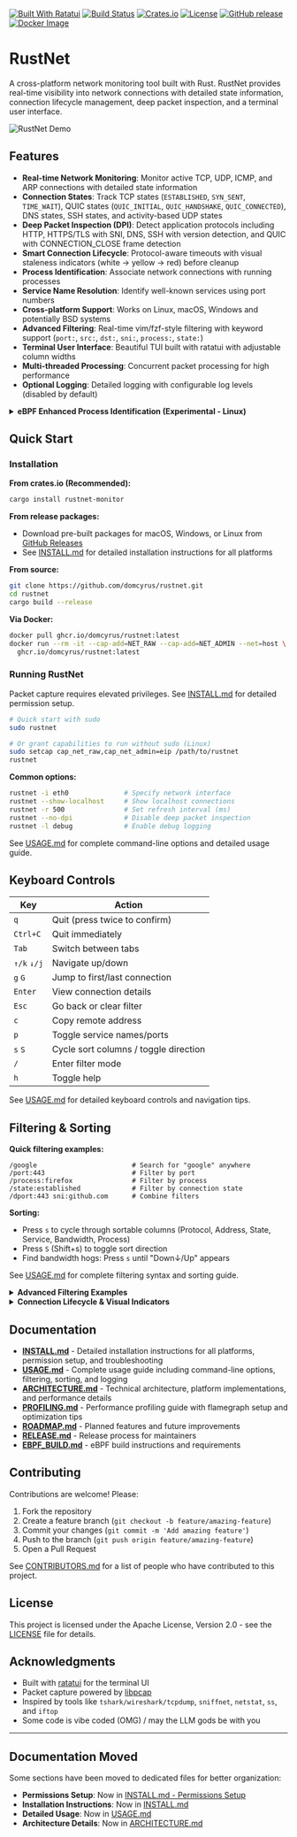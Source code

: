 [![Built With Ratatui](https://ratatui.rs/built-with-ratatui/badge.svg)](https://ratatui.rs/)
[![Build Status](https://github.com/domcyrus/rustnet/workflows/Rust/badge.svg)](https://github.com/domcyrus/rustnet/actions)
[![Crates.io](https://img.shields.io/crates/v/rustnet-monitor.svg)](https://crates.io/crates/rustnet-monitor)
[![License](https://img.shields.io/badge/license-Apache--2.0-blue.svg)](LICENSE)
[![GitHub release](https://img.shields.io/github/v/release/domcyrus/rustnet.svg)](https://github.com/domcyrus/rustnet/releases)
[![Docker Image](https://img.shields.io/badge/docker-ghcr.io-blue?logo=docker)](https://github.com/domcyrus/rustnet/pkgs/container/rustnet)

# RustNet

A cross-platform network monitoring tool built with Rust. RustNet provides real-time visibility into network connections with detailed state information, connection lifecycle management, deep packet inspection, and a terminal user interface.

![RustNet Demo](./assets/rustnet.gif)

## Features

- **Real-time Network Monitoring**: Monitor active TCP, UDP, ICMP, and ARP connections with detailed state information
- **Connection States**: Track TCP states (`ESTABLISHED`, `SYN_SENT`, `TIME_WAIT`), QUIC states (`QUIC_INITIAL`, `QUIC_HANDSHAKE`, `QUIC_CONNECTED`), DNS states, SSH states, and activity-based UDP states
- **Deep Packet Inspection (DPI)**: Detect application protocols including HTTP, HTTPS/TLS with SNI, DNS, SSH with version detection, and QUIC with CONNECTION_CLOSE frame detection
- **Smart Connection Lifecycle**: Protocol-aware timeouts with visual staleness indicators (white → yellow → red) before cleanup
- **Process Identification**: Associate network connections with running processes
- **Service Name Resolution**: Identify well-known services using port numbers
- **Cross-platform Support**: Works on Linux, macOS, Windows and potentially BSD systems
- **Advanced Filtering**: Real-time vim/fzf-style filtering with keyword support (`port:`, `src:`, `dst:`, `sni:`, `process:`, `state:`)
- **Terminal User Interface**: Beautiful TUI built with ratatui with adjustable column widths
- **Multi-threaded Processing**: Concurrent packet processing for high performance
- **Optional Logging**: Detailed logging with configurable log levels (disabled by default)

<details>
<summary><b>eBPF Enhanced Process Identification (Experimental - Linux)</b></summary>

When built with the `ebpf` feature on Linux, RustNet uses kernel eBPF programs for enhanced performance and lower overhead process identification. However, this comes with important limitations:

**Process Name Limitations:**
- eBPF uses the kernel's `comm` field, which is limited to 16 characters
- Shows the task/thread command name, not the full executable path
- Multi-threaded applications often show thread names instead of the main process name

**Real-world Examples:**
- **Firefox**: May appear as "Socket Thread", "Web Content", "Isolated Web Co", or "MainThread"
- **Chrome**: May appear as "ThreadPoolForeg", "Chrome_IOThread", "BrokerProcess", or "SandboxHelper"
- **Electron apps**: Often show as "electron", "node", or internal thread names
- **System processes**: Show truncated names like "systemd-resolve" → "systemd-resolve"

**Fallback Behavior:**
- When eBPF fails to load or lacks sufficient permissions, RustNet automatically falls back to standard procfs-based process identification
- Standard mode provides full process names but with higher CPU overhead

See [EBPF_BUILD.md](EBPF_BUILD.md) for build instructions and [ARCHITECTURE.md](ARCHITECTURE.md) for technical details.

</details>

## Quick Start

### Installation

**From crates.io (Recommended):**
```bash
cargo install rustnet-monitor
```

**From release packages:**
- Download pre-built packages for macOS, Windows, or Linux from [GitHub Releases](https://github.com/domcyrus/rustnet/releases)
- See [INSTALL.md](INSTALL.md) for detailed installation instructions for all platforms

**From source:**
```bash
git clone https://github.com/domcyrus/rustnet.git
cd rustnet
cargo build --release
```

**Via Docker:**
```bash
docker pull ghcr.io/domcyrus/rustnet:latest
docker run --rm -it --cap-add=NET_RAW --cap-add=NET_ADMIN --net=host \
  ghcr.io/domcyrus/rustnet:latest
```

### Running RustNet

Packet capture requires elevated privileges. See [INSTALL.md](INSTALL.md) for detailed permission setup.

```bash
# Quick start with sudo
sudo rustnet

# Or grant capabilities to run without sudo (Linux)
sudo setcap cap_net_raw,cap_net_admin=eip /path/to/rustnet
rustnet
```

**Common options:**
```bash
rustnet -i eth0              # Specify network interface
rustnet --show-localhost     # Show localhost connections
rustnet -r 500               # Set refresh interval (ms)
rustnet --no-dpi             # Disable deep packet inspection
rustnet -l debug             # Enable debug logging
```

See [USAGE.md](USAGE.md) for complete command-line options and detailed usage guide.

## Keyboard Controls

| Key | Action |
|-----|--------|
| `q` | Quit (press twice to confirm) |
| `Ctrl+C` | Quit immediately |
| `Tab` | Switch between tabs |
| `↑/k` `↓/j` | Navigate up/down |
| `g` `G` | Jump to first/last connection |
| `Enter` | View connection details |
| `Esc` | Go back or clear filter |
| `c` | Copy remote address |
| `p` | Toggle service names/ports |
| `s` `S` | Cycle sort columns / toggle direction |
| `/` | Enter filter mode |
| `h` | Toggle help |

See [USAGE.md](USAGE.md) for detailed keyboard controls and navigation tips.

## Filtering & Sorting

**Quick filtering examples:**
```
/google                        # Search for "google" anywhere
/port:443                      # Filter by port
/process:firefox               # Filter by process
/state:established             # Filter by connection state
/dport:443 sni:github.com      # Combine filters
```

**Sorting:**
- Press `s` to cycle through sortable columns (Protocol, Address, State, Service, Bandwidth, Process)
- Press `S` (Shift+s) to toggle sort direction
- Find bandwidth hogs: Press `s` until "Down↓/Up" appears

See [USAGE.md](USAGE.md) for complete filtering syntax and sorting guide.

<details>
<summary><b>Advanced Filtering Examples</b></summary>

**Keyword filters:**
- `port:44` - Ports containing "44" (443, 8080, 4433)
- `sport:80` - Source ports containing "80"
- `dport:443` - Destination ports containing "443"
- `src:192.168` - Source IPs containing "192.168"
- `dst:github.com` - Destinations containing "github.com"
- `process:ssh` - Process names containing "ssh"
- `sni:api` - SNI hostnames containing "api"
- `ssh:openssh` - SSH connections using OpenSSH
- `state:established` - Filter by protocol state
- `proto:tcp` - Filter by protocol type

**State filtering:**
- `state:syn_recv` - Half-open connections (SYN flood detection)
- `state:established` - Established connections only
- `state:quic_connected` - Active QUIC connections
- `state:dns_query` - DNS query connections

**Combined examples:**
- `sport:80 process:nginx` - Nginx connections from port 80
- `dport:443 sni:google.com` - HTTPS to Google
- `process:firefox state:quic_connected` - Firefox QUIC connections
- `dport:22 ssh:openssh state:established` - Established OpenSSH connections

</details>

<details>
<summary><b>Connection Lifecycle & Visual Indicators</b></summary>

RustNet uses smart timeouts and visual warnings before removing connections:

**Visual staleness indicators:**
- **White**: Active (< 75% of timeout)
- **Yellow**: Stale (75-90% of timeout)
- **Red**: Critical (> 90% of timeout)

**Protocol-aware timeouts:**
- **HTTP/HTTPS**: 10 minutes (supports keep-alive)
- **SSH**: 30 minutes (long sessions)
- **TCP active**: 10 minutes, idle: 5 minutes
- **QUIC active**: 10 minutes, idle: 5 minutes
- **DNS**: 30 seconds
- **TCP CLOSED**: 5 seconds

Example: An HTTP connection turns yellow at 7.5 min, red at 9 min, and is removed at 10 min.

See [USAGE.md](USAGE.md) for complete timeout details.

</details>

## Documentation

- **[INSTALL.md](INSTALL.md)** - Detailed installation instructions for all platforms, permission setup, and troubleshooting
- **[USAGE.md](USAGE.md)** - Complete usage guide including command-line options, filtering, sorting, and logging
- **[ARCHITECTURE.md](ARCHITECTURE.md)** - Technical architecture, platform implementations, and performance details
- **[PROFILING.md](PROFILING.md)** - Performance profiling guide with flamegraph setup and optimization tips
- **[ROADMAP.md](ROADMAP.md)** - Planned features and future improvements
- **[RELEASE.md](RELEASE.md)** - Release process for maintainers
- **[EBPF_BUILD.md](EBPF_BUILD.md)** - eBPF build instructions and requirements

## Contributing

Contributions are welcome! Please:

1. Fork the repository
2. Create a feature branch (`git checkout -b feature/amazing-feature`)
3. Commit your changes (`git commit -m 'Add amazing feature'`)
4. Push to the branch (`git push origin feature/amazing-feature`)
5. Open a Pull Request

See [CONTRIBUTORS.md](CONTRIBUTORS.md) for a list of people who have contributed to this project.

## License

This project is licensed under the Apache License, Version 2.0 - see the [LICENSE](LICENSE) file for details.

## Acknowledgments

- Built with [ratatui](https://github.com/ratatui-org/ratatui) for the terminal UI
- Packet capture powered by [libpcap](https://www.tcpdump.org/)
- Inspired by tools like `tshark/wireshark/tcpdump`, `sniffnet`, `netstat`, `ss`, and `iftop`
- Some code is vibe coded (OMG) / may the LLM gods be with you

---

## Documentation Moved

Some sections have been moved to dedicated files for better organization:

- **Permissions Setup**: Now in [INSTALL.md - Permissions Setup](INSTALL.md#permissions-setup)
- **Installation Instructions**: Now in [INSTALL.md](INSTALL.md)
- **Detailed Usage**: Now in [USAGE.md](USAGE.md)
- **Architecture Details**: Now in [ARCHITECTURE.md](ARCHITECTURE.md)
